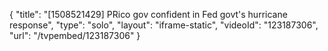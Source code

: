 {
    "title": "[1508521429] PRico gov confident in Fed govt's hurricane response",
    "type": "solo",
    "layout": "iframe-static",
    "videoId": "123187306",
    "url": "\/tvpembed\/123187306"
}